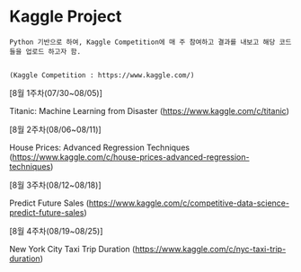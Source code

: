 # Kaggle Project



    Python 기반으로 하여, Kaggle Competition에 매 주 참여하고 결과를 내보고 해당 코드들을 업로드 하고자 함.


    (Kaggle Competition : https://www.kaggle.com/)

 
 
 
 
 
 
 
 
[8월 1주차(07/30~08/05)]

Titanic: Machine Learning from Disaster (https://www.kaggle.com/c/titanic)

[8월 2주차(08/06~08/11)]

House Prices: Advanced Regression Techniques (https://www.kaggle.com/c/house-prices-advanced-regression-techniques)

[8월 3주차(08/12~08/18)]

Predict Future Sales (https://www.kaggle.com/c/competitive-data-science-predict-future-sales)

[8월 4주차(08/19~08/25)]

New York City Taxi Trip Duration (https://www.kaggle.com/c/nyc-taxi-trip-duration)
